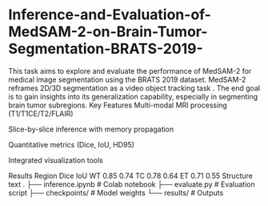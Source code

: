 # Inference-and-Evaluation-of-MedSAM-2-on-Brain-Tumor-Segmentation-BRATS-2019-
This task aims to explore and evaluate the performance of MedSAM-2 for medical image segmentation using the BRATS 2019 dataset. MedSAM-2 reframes 2D/3D segmentation as a video object tracking task . The end goal is to gain insights into its generalization capability, especially in segmenting brain tumor subregions.
Key Features
Multi-modal MRI processing (T1/T1CE/T2/FLAIR)

Slice-by-slice inference with memory propagation

Quantitative metrics (Dice, IoU, HD95)

Integrated visualization tools

Results
Region	Dice	IoU
WT	0.85	0.74
TC	0.78	0.64
ET	0.71	0.55
Structure
text
.
├── inference.ipynb    # Colab notebook
├── evaluate.py        # Evaluation script
├── checkpoints/       # Model weights
└── results/           # Outputs
